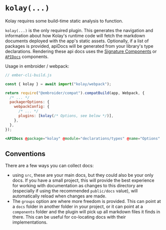 # `kolay(...)`

Kolay requires some build-time static analysis to function.

`kolay(...)` is the only required plugin. This generates the navigation and information about how Kolay's runtime code will fetch the markdown documents deployed with the app's static assets. Optionally, if a list of packages is provided, apiDocs will be generated from your library's type declarations. Rendering these api docs uses the [Signature Components][ui-signature] or [`APIDocs`][ui-apiDocs] components.

[plugin-kolay]: /plugins/kolay.md
[ui-signature]: /Runtime/docs/component-signature.md
[ui-apiDocs]: /Runtime/docs/api-docs.md

Usage in embroider / webpack:

```js
// ember-cli-build.js

const { kolay } = await import("kolay/webpack");

return require("@embroider/compat").compatBuild(app, Webpack, {
  /* ... */
  packagerOptions: {
    webpackConfig: {
      /* ... */
      plugins: [kolay(/* Options, see below */)],
    },
  },
});
```

```hbs live no-shadow
<APIDocs @package="kolay" @module="declarations/types" @name="Options" />
```

## Conventions

There are a few ways you can collect docs:

- using `src`, these are your main docs, but they could also be your only docs. If you have a small project, this will provide the best experience for working with documentation as changes to this directory are (especially if using the recommended `public/docs` value), will automatically reload when changes are made.
- The `groups` option are where more freedom is provided. This can point at a `docs` folder in another folder in your project, or it can point at a `components` folder and the plugin will pick up all markdown files it finds in there. This can be useful for co-locating docs with their implementations.
